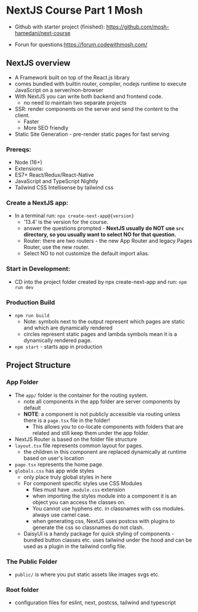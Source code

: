 # NextJS Course Part 1 Mosh

- Github with starter project (finished): https://github.com/mosh-hamedani/next-course

- Forun for questions:https://forum.codewithmosh.com/

## NextJS overview

- A Framework built on top of the React.js library
- comes bundled with builtin router, compiler, nodejs runtime to execute JavaScript on a server/non-browser
- With NextJS you can write both backend and frontend code.
  - no need to maintain two separate projects
- SSR: render components on the server and send the content to the client.
  - Faster
  - More SEO friendly
- Static Site Generation - pre-render static pages for fast serving

### Prereqs:

- Node (16+)
- Extensions:
- ES7+ React/Redux/React-Native
- JavaScript and TypeScript Nightly
- Tailwind CSS Intellisense by tailwind css

### Create a NextJS app:

- In a terminal run: `npx create-next-app@{version}`
  - '13.4' is the version for the course.
  - answer the questions prompted - **NextJS usually do NOT use `src` directory, so you usually want to select NO for that question.**
  - Router: there are two routers - the new App Router and legacy Pages Router, use the new router.
  - Select NO to not customize the default import alias.

### Start in Development:

- CD into the project folder created by npx create-next-app and run: `npm run dev`

### Production Build

- `npm run build`
  - Note: symbols next to the output represent which pages are static and which are dynamically rendered
  - circles represent static pages and lambda symbols mean it is a dynamically rendered page.
- `npm start` - starts app in production

## Project Structure

### App Folder

- The `app/` folder is the container for the routing system.
  - note all components in the app folder are server components by default
  - **NOTE**: a component is not publicly accessible via routing unless there is a `page.tsx` file in the folder!
    - This allows you to co-locate components with folders that are related and still keep them under the app folder.
- NextJS Router is based on the folder file structure
- `layout.tsx` file represents common layout for pages.
  - the children in this component are replaced dynamically at runtime based on user's location
- `page.tsx` represents the home page.
- `globals.css` has app wide styles
  - only place truly global styles in here
  - For component specific styles use CSS Modules
    - files must have `.module.css` extension
    - when importing the styles module into a component it is an object you can access the classes on.
    - You cannot use hyphens etc. in classnames with css modules. always use camel case.
    - when generating css, NextJS uses postcss with plugins to generate the css so classnames do not clash.
  - DaisyUI is a handy package for quick styling of components - bundled button classes etc. uses tailwind under the hood and can be used as a plugin in the tailwind config file.

### The Public Folder

- `public/` is where you put static assets like images svgs etc.

### Root folder

- configuration files for eslint, next, postcss, tailwind and typescript
